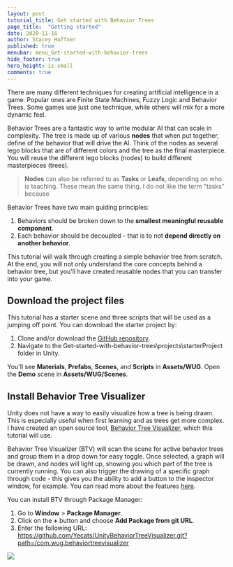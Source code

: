 ```yaml
---
layout: post
tutorial_title: Get started with Behavior Trees
page_title:  "Getting started"
date: 2020-11-16
author: Stacey Haffner
published: true
menubar: menu_Get-started-with-behavior-trees
hide_footer: true
hero_height: is-small
comments: true
---
```

There are many different techniques for creating artificial intelligence in a game. Popular ones are Finite State Machines, Fuzzy Logic and Behavior Trees. Some games use just one technique, while others will mix for a more dynamic feel.

Behavior Trees are a fantastic way to write modular AI that can scale in complexity. The tree is made up of various **nodes** that when put together, define of the behavior that will drive the AI. Think of the nodes as several lego blocks that are of different colors and the tree as the final masterpiece. You will reuse the different lego blocks (nodes) to build different masterpieces (trees).

> **Nodes** can also be referred to as **Tasks** or **Leafs**, depending on who is teaching. These mean the same thing. I do not like the term "tasks" because 

Behavior Trees have two main guiding principles:

1. Behaviors should be broken down to the **smallest meaningful reusable component**.
2. Each behavior should be decoupled - that is to not **depend directly on another behavior**.

This tutorial will walk through creating a simple behavior tree from scratch. At the end, you will not only understand the core concepts behind a behavior tree, but you'll have created reusable nodes that you can transfer into your game.

## Download the project files
This tutorial has a starter scene and three scripts that will be used as a jumping off point. You can download the starter project by:

1. Clone and/or download the [GitHub repository](https://github.com/Yecats/GameDevTutorials).
2. Navigate to the Get-started-with-behavior-trees\projects\starterProject folder in Unity.

You'll see **Materials**, **Prefabs**, **Scenes**, and **Scripts** in **Assets/WUG**. Open the **Demo** scene in **Assets/WUG/Scenes**.

## Install Behavior Tree Visualizer
Unity does not have a way to easily visualize how a tree is being drawn. This is especially useful when first learning and as trees get more complex. I have created an open source tool, [Behavior Tree Visualizer](https://github.com/Yecats/UnityBehaviorTreeVisualizer), which this tutorial will use.

Behavior Tree Visualizer (BTV) will scan the scene for active behavior trees and group them in a drop down for easy toggle. Once selected, a graph will be drawn, and nodes will light up, showing you which part of the tree is currently running. You can also trigger the drawing of a specific graph through code - this gives you the ability to add a button to the inspector window, for example. You can read more about the features [here](https://github.com/Yecats/UnityBehaviorTreeVisualizer).

You can install BTV through Package Manager:

1. Go to **Window** > **Package Manager**.
2. Click on the **+** button and choose **Add Package from git URL**.
3. Enter the following URL: https://github.com/Yecats/UnityBehaviorTreeVisualizer.git?path=/com.wug.behaviortreevisualizer

![]({{page.dir}}/images/packageManager.gif)


